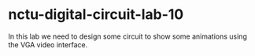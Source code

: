 # nctu-digital-circuit-lab-10
In this lab we need to design some circuit to show some animations using the VGA video interface.
